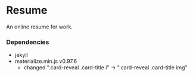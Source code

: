 Resume
======

An online resume for work.
 
### Dependencies

 - jekyll
 - materialize.min.js v0.97.6
   - changed ".card-reveal .card-title i" -> ".card-reveal .card-title img"